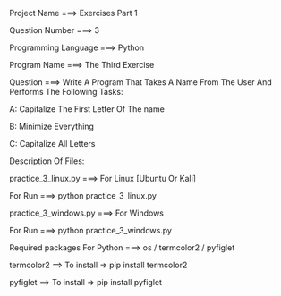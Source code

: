 Project Name ===> Exercises Part 1

Question Number ===> 3

Programming Language ===> Python

Program Name ===> The Third Exercise

Question ===> Write A Program That Takes A Name From The User And Performs The Following Tasks:

A: Capitalize The First Letter Of The name

B: Minimize Everything

C: Capitalize All Letters

Description Of Files:

practice_3_linux.py ===> For Linux [Ubuntu Or Kali]

For Run ===> python practice_3_linux.py

practice_3_windows.py ===> For Windows

For Run ===> python practice_3_windows.py

Required packages For Python ===> os / termcolor2 / pyfiglet

termcolor2 ==> To install => pip install termcolor2

pyfiglet ==> To install => pip install pyfiglet
